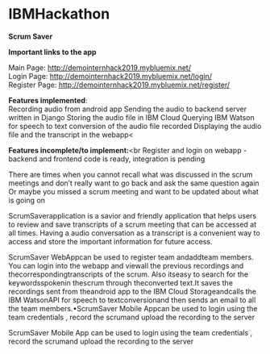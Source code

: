 # IBMHackathon
<b>Scrum Saver</b>


<b>Important links to the app</b><br>

Main Page: http://demointernhack2019.mybluemix.net/ <br>
Login Page: http://demointernhack2019.mybluemix.net/login/ <br> 
Register Page: http://demointernhack2019.mybluemix.net/register/ <br>

<b>Features implemented</b>:<br>
Recording audio from android app
Sending the audio to backend server written in Django
Storing the audio file in IBM Cloud
Querying IBM Watson for speech to text conversion of the audio file recorded
Displaying the audio file and the transcript in the webapp<

<b>Features incomplete/to implement:</b><br
Register and login on webapp - backend and frontend code is ready, integration is pending


There are times when you cannot recall what was discussed in the scrum meetings and don’t really want to go back and ask the same question again Or maybe you missed a scrum meeting and want to be updated about what is going on

ScrumSaverapplication is a savior and friendly application that helps users to review and save transcripts of a scrum meeting that can be accessed at all times. Having a audio conversation as a transcript is a convenient way to access and store the important information for future access.

ScrumSaver WebAppcan be used to register team andaddteam members.  You can login into the webapp and viewall the previous recordings and thecorrespondingtranscripts of the scrum. Also itseasy to search for the keywordsspokenin thescrum through theconverted text.It saves the recordings sent from theandroid app to the IBM Cloud Storageandcalls the IBM WatsonAPI for speech to textconversionand then sends an email to all the team members.•ScrumSaver Mobile Appcan be used to login using the team credentials , record the scrumand upload the recording to the server

ScrumSaver Mobile App can be used to login using the team credentials , record the scrumand upload the recording to the server
